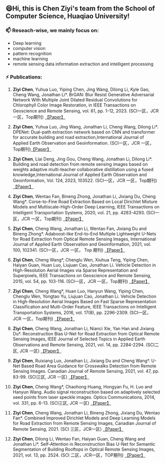  
## 😄Hi, this is Chen Ziyi's team from the School of Computer Science, Huaqiao University!

### 📫 Reseach-wise, we mainly focus on: 
- Deep learning       
- computer vision
- pattern recognition
- machine learning
- remote sensing data information extraction and intelligent processing

### ⚡ Publications:    

1. **Ziyi Chen**, Yuhua Luo, Yiping Chen, Jing Wang, Dilong Li, Kyle Gao, Cheng Wang, Jonathan Li*. BrGAN: Blur Resist Generative Adversarial Network With Multiple Joint Dilated Residual Convolutions for Chlorophyll Color Image Restoration, in IEEE Transactions on Geoscience and Remote Sensing, vol. 61, pp. 1-12, 2023. (SCI一区，JCR 一区，Top期刊) [【Paper】](https://doi.org/10.1109/TGRS.2023.3324993)

2. **Ziyi Chen**, Yuhua Luo, Jing Wang, Jonathan Li, Cheng Wang, Dilong Li*. DPENet: Dual-path extraction network based on CNN and transformer for accurate building and road extraction,International Journal of Applied Earth Observation and Geoinformation. (SCI一区，JCR 一区，Top期刊)[【Paper】](https://doi.org/10.1016/j.jag.2023.103510)

3. **Ziyi Chen**, Liai Deng, Jing Gou, Cheng Wang, Jonathan Li, Dilong Li*. Building and road detection from remote sensing images based on weights adaptive multi-teacher collaborative distillation using a fused knowledge,International Journal of Applied Earth Observation and Geoinformation, Vol. 124, 2023, 103522. (SCI一区，JCR 一区，Top期刊) [【Paper】](https://doi.org/10.1016/j.jag.2023.103522)

4. **Ziyi Chen**, Wentao Fan, Bineng Zhong, Jonathan Li, Jixiang Du, Cheng Wang*. Corse-to-Fine Road Extraction Based on Local Dirichlet Mixture Models and Multiscale-High-Order Deep Learning, IEEE Transactions on Intelligent Transportation Systems, 2020, vol. 21, pp. 4283-4293. (SCI一区，JCR 一区，Top期刊) [【Paper】](https://doi.org/10.1109/TITS.2019.2939536)

5. **Ziyi Chen**, Cheng Wang, Jonathan Li, Wentao Fan, Jixiang Du and Bineng Zhong*. Adaboost-like End-to-End Multiple Lightweight U-Nets for Road Extraction from Optical Remote Sensing Images, International Journal of Applied Earth Observation and Geoinformation, 2021, vol. 100, 102341. (SCI一区，JCR 一区， Top 期刊) [【Paper】](https://doi.org/10.1016/j.jag.2021.102341)

6. **Ziyi Chen**, Cheng Wang*, Chenglu Wen, Xiuhua Teng, Yiping Chen, Haiyan Guan, Huan Luo, Liujuan Cao, Jonathan Li. Vehicle Detection in High-Resolution Aerial Images via Sparse Representation and Superpixels, IEEE Transactions on Geoscience and Remote Sensing, 2015, vol. 54, pp. 103-116. (SCI一区，JCR 一区，Top期刊) [【Paper】](https://doi.org/10.1109/TGRS.2015.2451002)

7. **Ziyi Chen**, Cheng Wang*, Huan Luo, Hanyun Wang, Yiping Chen, Chenglu Wen, Yongtao Yu, Liujuan Cao, Jonathan Li. Vehicle Detection in High-Resolution Aerial Images Based on Fast Sparse Representation Classification and Multi-Order Feature, IEEE Transactions on Intelligent Transportation Systems, 2016, vol. 17(8), pp. 2296-2309. (SCI一区， JCR 一区，Top期刊) [【Paper】](https://doi.org/10.1109/TITS.2016.2517826) 

8. **Ziyi Chen**, Cheng Wang, Jonathan Li, Nianci Xie, Yan Han and Jixiang Du*. Reconstruction Bias U-Net for Road Extraction from Optical Remote Sensing Images, IEEE Journal of Selected Topics in Applied Earth Observations and Remote Sensing, 2021, vol. 14, pp. 2284-2294. (SCI二区, JCR 一区) [【Paper】](https://doi.org/10.1109/JSTARS.2021.3053603)

9. **Ziyi Chen**, Ruixiang Luo, Jonathan Li, Jixiang Du and Cheng Wang*. U-Net Based Road Area Guidance for Crosswalks Detection from Remote Sensing Images. Canadian Journal of Remote Sensing, 2021, vol. 47, pp. 83-99. (SCI三区, JCR 一区) [【Paper】](https://doi.org/10.1080/07038992.2021.1894915)

10. **Ziyi Chen**, Cheng Wang*, Chaohong Huang, Hongyan Fu, H. Luo and Hanyun Wang. Audio signal reconstruction based on adaptively selected seed points from laser speckle images. Optics Communications, 2014, vol. 331, pp. 6-13. (SCI三区, JCR 一区) [【Paper】](https://doi.org/10.1016/J.OPTCOM.2014.05.038)

11. **Ziyi Chen**, Cheng Wang, Jonathan Li, Bineng Zhong, Jixiang Du, Wentao Fan*. Combined Improved Dirichlet Models and Deep Learning Models for Road Extraction from Remote Sensing Images, Canadian Journal of Remote Sensing, 2021. (SCI 三区，JCR一区) [【Paper】](https://doi.org/10.1080/07038992.2021.1937087)

12. **Ziyi Chen**, Dilong Li, Wentao Fan, Haiyan Guan, Cheng Wang and Jonathan Li*. Self-Attention in Reconstruction Bias U-Net for Semantic Segmentation of Building Rooftops in Optical Remote Sensing Images, 2021, vol. 13, pp. 2524. (SCI 二区，JCR一区，TOP期刊) [【Paper】](https://doi.org/10.3390/rs13132524)

<!--
- 👋 Hi, I’m @czy-hqu     
- 👀 I’m interested in ...   
- 🌱 I’m currently learning ...
- 💞️ I’m looking to collaborate on ...  
-->
